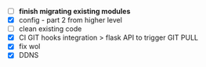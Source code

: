 - [ ] **finish migrating existing modules**
- [x] config - part 2 from higher level
- [ ] clean existing code 
- [x] CI GIT hooks integration > flask API to trigger GIT PULL
- [x] fix wol
- [x] DDNS